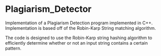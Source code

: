 # Plagiarism_Detector

Implementation of a Plagiarism Detection program implemented in C++. Implementation is based off of the Robin-Karp String matching algorithm.

The code is designed to use the Robin-Karp string hashing algorithm to efficiently determine whether or not an input string contains a certain pattern.
